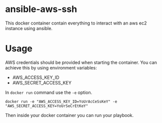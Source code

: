 # ansible-aws-ssh

This docker container contain everything to interact with an aws ec2 instance using ansible.

# Usage

AWS credentials should be provided when starting the container. You can achieve this by using environment variables:
- AWS_ACCESS_KEY_ID
- AWS_SECRET_ACCESS_KEY

In `docker run` command use the `-e` option.
```
docker run -e "AWS_ACCESS_KEY_ID=YoUrAcCeSsKeY" -e  "AWS_SECRET_ACCESS_KEY=YoUrSeCrEtKeY"
```

Then inside your docker container you can run your playbook.
